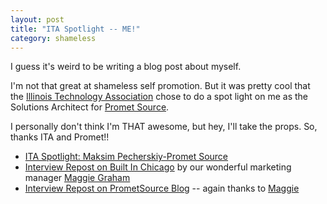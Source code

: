 ```yaml
---
layout: post
title: "ITA Spotlight -- ME!"
category: shameless
---
```



<!--leadstart-->

I guess it's weird to be writing a blog post about myself.

I'm not that great at shameless self promotion.  But it was pretty cool that the [Illinois Technology Association](http://www.illinoistech.org) chose to do a spot light on me as the Solutions Architect for [Promet Source](http://prometsource.com).

I personally don't think I'm THAT awesome, but hey, I'll take the props.  So, thanks ITA and Promet!!

* [ITA Spotlight: Maksim Pecherskiy-Promet Source](http://www.illinoistech.org/story.aspx/312183)
* [Interview Repost on Built In Chicago](http://www.builtinchicago.org/blog/interview-maksim-pecherkiy-solutions-architect-promet-source) by our wonderful marketing manager [Maggie Graham](http://www.prometsource.com/people/maggie-graham)
* [Interview Repost on PrometSource Blog](http://www.prometsource.com/our-solutions-architect-featured-illinois-technology-associaton) -- again thanks to [Maggie](http://www.prometsource.com/people/maggie-graham)

<!--leadend-->
